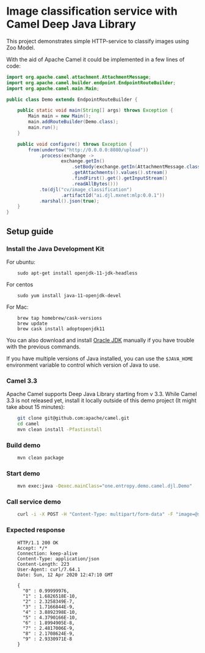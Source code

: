 # Image classification service with Camel Deep Java Library 

This project demonstrates simple HTTP-service to classify images using Zoo Model.

With the aid of Apache Camel it could be implemented in a few lines of code:

```java
import org.apache.camel.attachment.AttachmentMessage;
import org.apache.camel.builder.endpoint.EndpointRouteBuilder;
import org.apache.camel.main.Main;

public class Demo extends EndpointRouteBuilder {

    public static void main(String[] args) throws Exception {
        Main main = new Main();
        main.addRouteBuilder(Demo.class);
        main.run();
    }

    public void configure() throws Exception {
        from(undertow("http://0.0.0.0:8080/upload"))
            .process(exchange ->
                    exchange.getIn()
                        .setBody(exchange.getIn(AttachmentMessage.class)
                        .getAttachments().values().stream()
                        .findFirst().get().getInputStream()
                        .readAllBytes()))
            .to(djl("cv/image_classification")
                    .artifactId("ai.djl.mxnet:mlp:0.0.1"))
            .marshal().json(true);
    }
}
```

## Setup guide

### Install the Java Development Kit
For ubuntu:
```
    sudo apt-get install openjdk-11-jdk-headless
```
For centos
```
    sudo yum install java-11-openjdk-devel
```
For Mac:
```
    brew tap homebrew/cask-versions
    brew update
    brew cask install adoptopenjdk11
```
You can also download and install [Oracle JDK](https://www.oracle.com/technetwork/java/javase/overview/index.html)
manually if you have trouble with the previous commands.

If you have multiple versions of Java installed, you can use the ```$JAVA_HOME``` environment
variable to control which version of Java to use.


### Camel 3.3

Apache Camel supports Deep Java Library starting from v 3.3.
While Camel 3.3 is not released yet, install it locally outside of this demo project (It might take about 15 minutes):
```sh
    git clone git@github.com:apache/camel.git
    cd camel
    mvn clean install -Pfastinstall
```

### Build demo
```sh
    mvn clean package
```

### Start demo
```sh
    mvn exec:java -Dexec.mainClass="one.entropy.demo.camel.djl.Demo"
```  

### Call service demo
```sh
    curl -i -X POST -H "Content-Type: multipart/form-data" -F "image=@src/test/resources/10.png" http://localhost:8080/upload
```  

### Expected response
```
    HTTP/1.1 200 OK
    Accept: */*
    Connection: keep-alive
    Content-Type: application/json
    Content-Length: 223
    User-Agent: curl/7.64.1
    Date: Sun, 12 Apr 2020 12:47:10 GMT
    
    {
      "0" : 0.99999976,
      "1" : 1.6826518E-10,
      "2" : 2.3258349E-7,
      "3" : 1.7166844E-9,
      "4" : 3.8892398E-10,
      "5" : 4.3790166E-10,
      "6" : 1.8994905E-8,
      "7" : 2.4817006E-9,
      "8" : 2.1708624E-9,
      "9" : 2.9330971E-8
    }
```  

